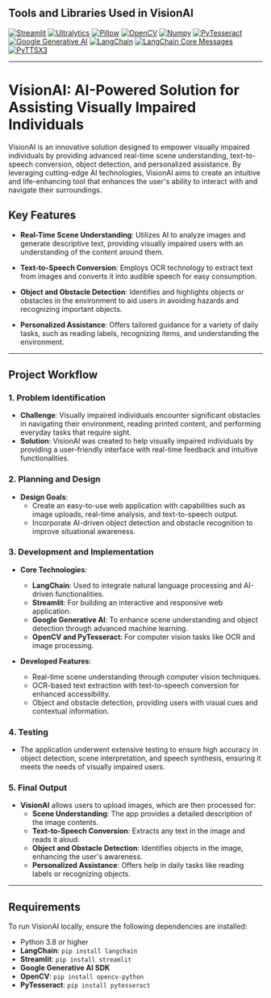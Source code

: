 ## Tools and Libraries Used in VisionAI

[![Streamlit](https://img.shields.io/badge/Streamlit-FF4B4B?style=flat&logo=streamlit&logoColor=white)](https://streamlit.io)
[![Ultralytics](https://img.shields.io/badge/Ultralytics-41b883?style=flat&logo=ultralytics&logoColor=white)](https://ultralytics.com)
[![Pillow](https://img.shields.io/badge/Pillow-3C1A74?style=flat&logo=pillow&logoColor=white)](https://python-pillow.org/)
[![OpenCV](https://img.shields.io/badge/OpenCV-5C3EE8?style=flat&logo=opencv&logoColor=white)](https://opencv.org/)
[![Numpy](https://img.shields.io/badge/Numpy-013243?style=flat&logo=numpy&logoColor=white)](https://numpy.org/)
[![PyTesseract](https://img.shields.io/badge/PyTesseract-FF4500?style=flat)](https://github.com/madmaze/pytesseract)
[![Google Generative AI](https://img.shields.io/badge/Google%20Generative%20AI-4285F4?style=flat&logo=google&logoColor=white)](https://developers.google.com/ai)
[![LangChain](https://img.shields.io/badge/LangChain-0E76A8?style=flat)](https://langchain.com/)
[![LangChain Core Messages](https://img.shields.io/badge/LangChain%20Core%20Messages-0E76A8?style=flat)](https://langchain.com/)
[![PyTTSX3](https://img.shields.io/badge/PyTTSX3-9ACD32?style=flat)](https://pypi.org/project/pyttsx3/)

---


# **VisionAI: AI-Powered Solution for Assisting Visually Impaired Individuals**

VisionAI is an innovative solution designed to empower visually impaired individuals by providing advanced real-time scene understanding, text-to-speech conversion, object detection, and personalized assistance. By leveraging cutting-edge AI technologies, VisionAI aims to create an intuitive and life-enhancing tool that enhances the user's ability to interact with and navigate their surroundings.

## **Key Features**

- **Real-Time Scene Understanding**: Utilizes AI to analyze images and generate descriptive text, providing visually impaired users with an understanding of the content around them.
  
- **Text-to-Speech Conversion**: Employs OCR technology to extract text from images and converts it into audible speech for easy consumption.
  
- **Object and Obstacle Detection**: Identifies and highlights objects or obstacles in the environment to aid users in avoiding hazards and recognizing important objects.
  
- **Personalized Assistance**: Offers tailored guidance for a variety of daily tasks, such as reading labels, recognizing items, and understanding the environment.

---

## **Project Workflow**

### 1. **Problem Identification**
   - **Challenge**: Visually impaired individuals encounter significant obstacles in navigating their environment, reading printed content, and performing everyday tasks that require sight.
   - **Solution**: VisionAI was created to help visually impaired individuals by providing a user-friendly interface with real-time feedback and intuitive functionalities.

### 2. **Planning and Design**
   - **Design Goals**:  
     - Create an easy-to-use web application with capabilities such as image uploads, real-time analysis, and text-to-speech output.
     - Incorporate AI-driven object detection and obstacle recognition to improve situational awareness.

### 3. **Development and Implementation**
   - **Core Technologies**:  
     - **LangChain**: Used to integrate natural language processing and AI-driven functionalities.
     - **Streamlit**: For building an interactive and responsive web application.
     - **Google Generative AI**: To enhance scene understanding and object detection through advanced machine learning.
     - **OpenCV and PyTesseract**: For computer vision tasks like OCR and image processing.
   
   - **Developed Features**:  
     - Real-time scene understanding through computer vision techniques.
     - OCR-based text extraction with text-to-speech conversion for enhanced accessibility.
     - Object and obstacle detection, providing users with visual cues and contextual information.

### 4. **Testing**
   - The application underwent extensive testing to ensure high accuracy in object detection, scene interpretation, and speech synthesis, ensuring it meets the needs of visually impaired users.

### 5. **Final Output**
   - **VisionAI** allows users to upload images, which are then processed for:  
     - **Scene Understanding**: The app provides a detailed description of the image contents.  
     - **Text-to-Speech Conversion**: Extracts any text in the image and reads it aloud.  
     - **Object and Obstacle Detection**: Identifies objects in the image, enhancing the user's awareness.  
     - **Personalized Assistance**: Offers help in daily tasks like reading labels or recognizing objects.

---

## **Requirements**

To run VisionAI locally, ensure the following dependencies are installed:

- Python 3.8 or higher  
- **LangChain**: `pip install langchain`  
- **Streamlit**: `pip install streamlit`  
- **Google Generative AI SDK**  
- **OpenCV**: `pip install opencv-python`  
- **PyTesseract**: `pip install pytesseract`

